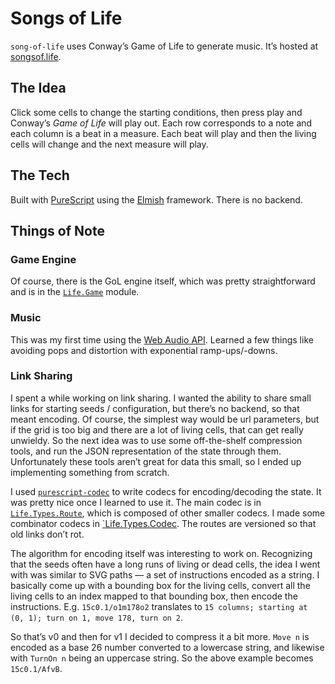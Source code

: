 # Songs of Life

`song-of-life` uses Conway’s Game of Life to generate music. It’s hosted at [songsof.life](https://songsof.life).

## The Idea

Click some cells to change the starting conditions, then press play and Conway’s *Game of Life* will play out. Each row corresponds to a note and each column is a beat in a measure. Each beat will play and then the living cells will change and the next measure will play.

## The Tech

Built with [PureScript](https://www.purescript.org/) using the [Elmish](https://pursuit.purescript.org/packages/purescript-elmish/0.13.0) framework. There is no backend.

## Things of Note

### Game Engine

Of course, there is the GoL engine itself, which was pretty straightforward and is in the [`Life.Game`](src/Life/Game.purs) module.

### Music

This was my first time using the [Web Audio API](https://developer.mozilla.org/en-US/docs/Web/API/Web_Audio_API). Learned a few things like avoiding pops and distortion with exponential ramp-ups/-downs.

### Link Sharing

I spent a while working on link sharing. I wanted the ability to share small links for starting seeds / configuration, but there’s no backend, so that meant encoding. Of course, the simplest way would be url parameters, but if the grid is too big and there are a lot of living cells, that can get really unwieldy. So the next idea was to use some off-the-shelf compression tools, and run the JSON representation of the state through them. Unfortunately these tools aren’t great for data this small, so I ended up implementing something from scratch.

I used [`purescript-codec`](https://pursuit.purescript.org/packages/purescript-codec/6.1.0) to write codecs for encoding/decoding the state. It was pretty nice once I learned to use it. The main codec is in [`Life.Types.Route`](src/Life/Types/Route.purs), which is composed of other smaller codecs. I made some combinator codecs in [`Life.Types.Codec](src/Life/Types/Codec.purs). The routes are versioned so that old links don’t rot.

The algorithm for encoding itself was interesting to work on. Recognizing that the seeds often have a long runs of living or dead cells, the idea I went with was similar to SVG paths — a set of instructions encoded as a string. I basically come up with a bounding box for the living cells, convert all the living cells to an index mapped to that bounding box, then encode the instructions. E.g. `15c0.1/o1m178o2` translates to `15 columns; starting at (0, 1); turn on 1, move 178, turn on 2`.

So that’s v0 and then for v1 I decided to compress it a bit more. `Move n` is encoded as a base 26 number converted to a lowercase string, and likewise with `TurnOn n` being an uppercase string. So the above example becomes `15c0.1/AfvB`.
